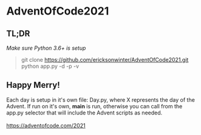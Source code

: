 # AdventOfCode2021

## TL;DR
_Make sure Python 3.6+ is setup_
> git clone https://github.com/ericksonwinter/AdventOfCode2021.git
> python app.py -d <Day> -p <Part> -v

## Happy Merry!
Each day is setup in it's own file: Day<X>.py, where X represents the day of the Advent.  If run on it's own, __main__ is run, otherwise you can call from the app.py selector that will include the Advent scripts as needed.<br>
<br>
https://adventofcode.com/2021
